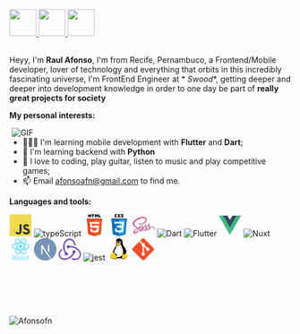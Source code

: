 <a href="https://github.com/Afonsofn" target="_blank">
  <img src="https://cdn.iconscout.com/icon/free/png-256/github-108-438008.png" width="48px" height="48px">
</a> 
<a href="https://www.instagram.com/raulafonsof/" target="_blank">
  <img src="https://cdn.icon-icons.com/icons2/1211/PNG/512/1491579602-yumminkysocialmedia36_83067.png" width="48px" height="48px">
</a> 
<a href="https://www.linkedin.com/in/raul-afonso-7bb214209/" target="_blank">
  <img src="https://i.ibb.co/Kx2GSrT/linkedin.png" width="48px" height="48px">
</a>

<br />
<br />

Heyy, I'm **Raul Afonso**, I'm from Recife, Pernambuco, a Frontend/Mobile developer, lover of technology and everything that orbits in this incredibly fascinating universe, I'm FrontEnd Engineer at * *Swood**, getting deeper and deeper into development knowledge in order to one day be part of **really great projects for society**

**My personal interests:**

  <img align="right" alt="GIF" src="https://uploaddeimagens.com.br/images/003/972/508/original/WhatsApp_Image_2022-08-08_at_07.36.07.jpeg?1659955117" width="500px" />

- 👨🏽‍💻 I'm learning mobile development with **Flutter** and **Dart**;
- 🤔 I'm learning backend with **Python** 
- 💛 I love to coding, play guitar, listen to music and play competitive games;
- 📫 Email afonsoafn@gmail.com to find me.


**Languages and tools:**  

<p align="left">
  <img src="https://raw.githubusercontent.com/devicons/devicon/master/icons/javascript/javascript-original.svg" alt="javascript" width="40" height="40"/>
  <img src="https://upload.wikimedia.org/wikipedia/commons/thumb/4/4c/Typescript_logo_2020.svg/1200px-Typescript_logo_2020.svg.png"" alt="typeScript" width="40" height="40"/>
  <img src="https://raw.githubusercontent.com/devicons/devicon/master/icons/html5/html5-original-wordmark.svg" alt="html5" width="40" height="40"/> 
  <img src="https://raw.githubusercontent.com/devicons/devicon/master/icons/css3/css3-original-wordmark.svg" alt="css3" width="40" height="40"/> 
  <img src="https://raw.githubusercontent.com/github/explore/80688e429a7d4ef2fca1e82350fe8e3517d3494d/topics/sass/sass.png" alt="sass" width="40" height="40"/>
  
  <img src="https://www.kindpng.com/picc/m/176-1766682_dart-programming-language-hd-png-download.png" alt="Dart" width="40" height="40"/>
  <img src="https://logowik.com/content/uploads/images/flutter5786.jpg" alt="Flutter" width="40" height="40"/>
  <img src="https://raw.githubusercontent.com/github/explore/80688e429a7d4ef2fca1e82350fe8e3517d3494d/topics/vue/vue.png" alt="vue" width="40" height="40"/>
  <img src="https://d33wubrfki0l68.cloudfront.net/60725f90965e2c1b5835a1034d288b65c4a04faa/788e8/logos/nuxt-white.svg" alt="Nuxt" width="40" height="40"/>
  <img src="https://raw.githubusercontent.com/devicons/devicon/master/icons/react/react-original-wordmark.svg" alt="react" width="40" height="40"/>
  <img src="./next-js (2).png" alt="NextJs" width="40" height="40"/>
  <img src="https://raw.githubusercontent.com/devicons/devicon/master/icons/redux/redux-original.svg" alt="redux" width="40" height="40"/> 
  <img src="https://www.learnstorybook.com/intro-to-storybook/logo-jest.png" alt="jest" width="40" height="40" />
  <img src="https://raw.githubusercontent.com/devicons/devicon/master/icons/linux/linux-original.svg" alt="linux" width="40" height="40" />
  <img src="https://raw.githubusercontent.com/devicons/devicon/master/icons/git/git-original.svg" alt="git" width="40" height="40"/>
  
</p>
<br /><br /><br /> <br />
<p>
    <img align="left" src="https://github-readme-stats.vercel.app/api?username=Afonsofn&theme=tokyonight" alt="Afonsofn" />
</p>
<br /><br /><br /><br /><br /><br />


